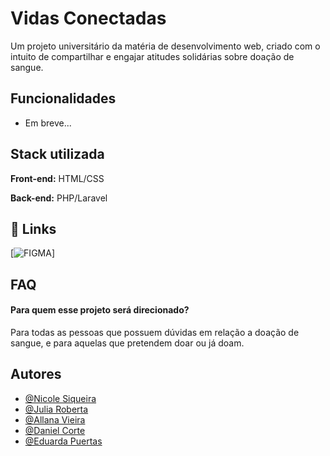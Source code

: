 
# Vidas Conectadas

Um projeto universitário da matéria de desenvolvimento web, criado com o intuito de compartilhar e engajar atitudes solidárias sobre doação de sangue. 


## Funcionalidades

- Em breve...



## Stack utilizada

**Front-end:** HTML/CSS

**Back-end:** PHP/Laravel

## 🔗 Links
[![FIGMA]((https://www.figma.com/design/qRzE2McRgOmteCovMif7bc/Figma---Vidas-Conectadas?node-id=0-1&t=DEgSCHpaujpVBjCJ-1))]

## FAQ

#### Para quem esse projeto será direcionado?

Para todas as pessoas que possuem dúvidas em relação a doação de sangue, e para aquelas que pretendem doar ou já doam.


## Autores

- [@Nicole Siqueira](https://www.github.com/nisiq)
- [@Julia Roberta](https://www.github.com/juliaRobertav)
- [@Allana Vieira](https://www.github.com/AVITORIAC)
- [@Daniel Corte](https://www.github.com/danielcorte)
- [@Eduarda Puertas](https://www.github.com/eepuertas)
